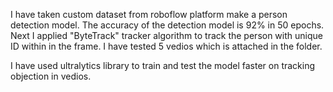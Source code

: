 I have taken custom dataset from roboflow platform make a person detection model. The accuracy of the detection model is 92% in 50 epochs.
Next I applied "ByteTrack" tracker algorithm to track the person with unique ID within in the frame. I have tested 5 vedios which is attached in the folder.

I have used ultralytics library to train and test the model faster on tracking objection in vedios. 
